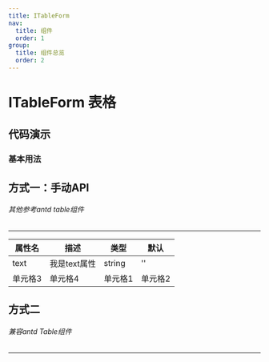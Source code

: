 ```yaml
---
title: ITableForm
nav:
  title: 组件
  order: 1
group:
  title: 组件总览
  order: 2
---
```


# ITableForm 表格


## 代码演示

### 基本用法

<code src="../../demo/TableForm/index.tsx" description="基于antd封装table 基础表格组件"></code>

## 方式一：手动API
###### 其他参考antd  table组件
---

| 属性名   | 描述   |   类型   | 默认   |
| ------- | ------- | ------- | ------- |
| text    | 我是text属性 | string | '' |
| 单元格3 | 单元格4 | 单元格1 | 单元格2 |

## 方式二
###### 兼容antd Table组件
---
<API id="TableForm"></API>
